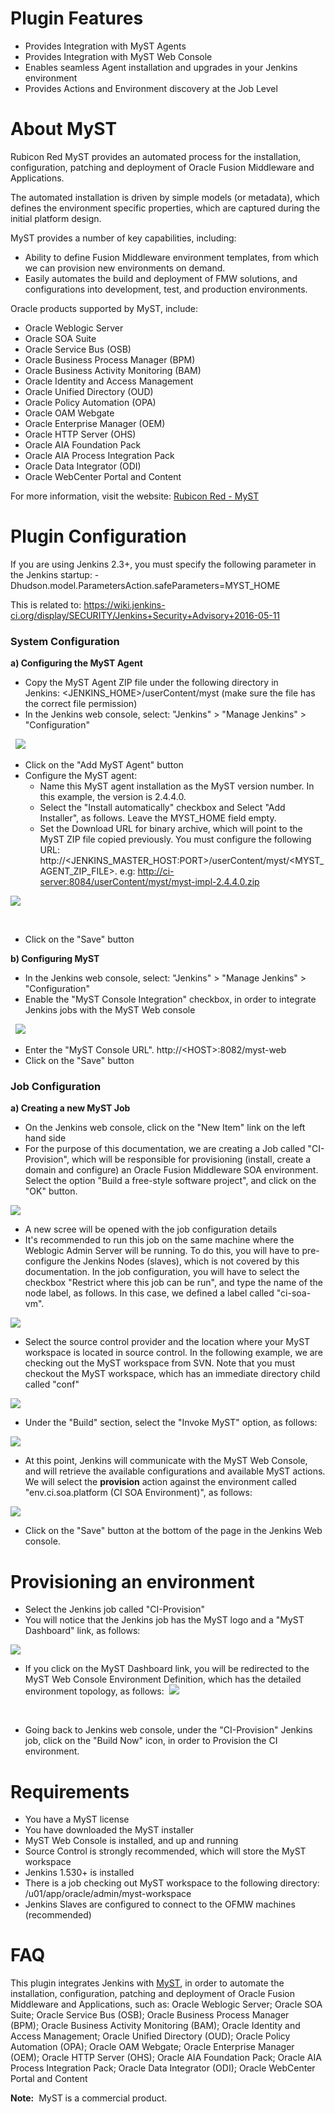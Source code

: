 # Plugin Features

-   Provides Integration with MyST Agents
-   Provides Integration with MyST Web Console
-   Enables seamless Agent installation and upgrades in your Jenkins
    environment
-   Provides Actions and Environment discovery at the Job Level

# About MyST

Rubicon Red MyST provides an automated process for the installation,
configuration, patching and deployment of Oracle Fusion Middleware and
Applications.

The automated installation is driven by simple models (or metadata),
which defines the environment specific properties, which are captured
during the initial platform design.

MyST provides a number of key capabilities, including:

-   Ability to define Fusion Middleware environment templates, from
    which we can provision new environments on demand.
-   Easily automates the build and deployment of FMW solutions, and
    configurations into development, test, and production environments. 

Oracle products supported by MyST, include:

-   Oracle Weblogic Server
-   Oracle SOA Suite
-   Oracle Service Bus (OSB)
-   Oracle Business Process Manager (BPM)
-   Oracle Business Activity Monitoring (BAM)
-   Oracle Identity and Access Management 
-   Oracle Unified Directory (OUD)
-   Oracle Policy Automation (OPA)
-   Oracle OAM Webgate
-   Oracle Enterprise Manager (OEM)
-   Oracle HTTP Server (OHS)
-   Oracle AIA Foundation Pack
-   Oracle AIA Process Integration Pack
-   Oracle Data Integrator (ODI)
-   Oracle WebCenter Portal and Content

For more information, visit the website: [Rubicon Red -
MyST](http://www.rubiconred.com/myst)

# Plugin Configuration

If you are using Jenkins 2.3+, you must specify the following parameter
in the Jenkins startup:
-Dhudson.model.ParametersAction.safeParameters=MYST\_HOME

This is related
to: <https://wiki.jenkins-ci.org/display/SECURITY/Jenkins+Security+Advisory+2016-05-11>

### System Configuration

**a) Configuring the MyST Agent**

-   Copy the MyST Agent ZIP file under the following directory in
    Jenkins: \<JENKINS\_HOME\>/userContent/myst (make sure the file has
    the correct file permission)
-   In the Jenkins web console, select: "Jenkins" \> "Manage Jenkins" \>
    "Configuration"

 
![](docs/images/mystAgent1.png)

-   Click on the "Add MyST Agent" button
-   Configure the MyST agent: 
    -   Name this MyST agent installation as the MyST version number. In
        this example, the version is 2.4.4.0. 
    -   Select the "Install automatically" checkbox and Select "Add
        Installer", as follows. Leave the MYST\_HOME field empty. 
    -   Set the Download URL for binary archive, which will point to the
        MyST ZIP file copied previously. You must configure the
        following URL:
        http://\<JENKINS\_MASTER\_HOST:PORT\>/userContent/myst/\<MYST\_AGENT\_ZIP\_FILE\>.
        e.g: <http://ci-server:8084/userContent/myst/myst-impl-2.4.4.0.zip>

![](docs/images/a.png)

   

-   Click on the "Save" button

**b) Configuring MyST**

-   In the Jenkins web console, select: "Jenkins" \> "Manage Jenkins" \>
    "Configuration"
-   Enable the "MyST Console Integration" checkbox, in order to
    integrate Jenkins jobs with the MyST Web console

 
![](docs/images/mystconsole-integration.png)

-   Enter the "MyST Console URL". http://\<HOST\>:8082/myst-web
-   Click on the "Save" button

### Job Configuration

**a) Creating a new MyST Job**

-   On the Jenkins web console, click on the "New Item" link on the left
    hand side
-   For the purpose of this documentation, we are creating a Job called
    "CI-Provision", which will be responsible for provisioning (install,
    create a domain and configure) an Oracle Fusion Middleware SOA
    environment. Select the option "Build a free-style software
    project", and click on the "OK" button.

![](docs/images/myst-newjob.png)

-   A new scree will be opened with the job configuration details
-   It's recommended to run this job on the same machine where the
    Weblogic Admin Server will be running. To do this, you will have to
    pre-configure the Jenkins Nodes (slaves), which is not covered by
    this documentation. In the job configuration, you will have to
    select the checkbox "Restrict where this job can be run", and type
    the name of the node label, as follows. In this case, we defined a
    label called "ci-soa-vm".

![](docs/images/myst-restrictwherejobcanberun.png)

-   Select the source control provider and the location where your MyST
    workspace is located in source control. In the following example, we
    are checking out the MyST workspace from SVN. Note that you must
    checkout the MyST workspace, which has an immediate directory child
    called "conf"

![](docs/images/myst-checkout.png)  

-   Under the "Build" section, select the "Invoke MyST" option, as
    follows:

![](docs/images/myst-build-invokeMyST.png)

-   At this point, Jenkins will communicate with the MyST Web Console,
    and will retrieve the available configurations and available MyST
    actions. We will select the **provision** action against the
    environment called "env.ci.soa.platform (CI SOA Environment)", as
    follows:

![](docs/images/myst-invokeMySTConfigured.png)

-   Click on the "Save" button at the bottom of the page in the Jenkins
    Web console.

# Provisioning an environment

-   Select the Jenkins job called "CI-Provision"
-   You will notice that the Jenkins job has the MyST logo and a "MyST
    Dashboard" link, as follows:

![](docs/images/myst-job.png)

-   If you click on the MyST Dashboard link, you will be redirected to
    the MyST Web Console Environment Definition, which has the detailed
    environment topology, as follows: 
    ![](docs/images/Screen_Shot_2014-06-20_at_1.45.50_pm.png)

&nbsp;

-   Going back to Jenkins web console, under the "CI-Provision" Jenkins
    job, click on the "Build Now" icon, in order to Provision the CI
    environment.

# Requirements

-   You have a MyST license
-   You have downloaded the MyST installer
-   MyST Web Console is installed, and up and running
-   Source Control is strongly recommended, which will store the MyST
    workspace
-   Jenkins 1.530+ is installed
-   There is a job checking out MyST workspace to the following
    directory: /u01/app/oracle/admin/myst-workspace
-   Jenkins Slaves are configured to connect to the OFMW machines
    (recommended)

# FAQ

This plugin integrates Jenkins with
[MyST](http://www.rubiconred.com/myst), in order to automate the
installation, configuration, patching and deployment of Oracle Fusion
Middleware and Applications, such as: Oracle Weblogic Server; Oracle SOA
Suite; Oracle Service Bus (OSB); Oracle Business Process Manager
(BPM); Oracle Business Activity Monitoring (BAM); Oracle Identity and
Access Management; Oracle Unified Directory (OUD); Oracle Policy
Automation (OPA); Oracle OAM Webgate; Oracle Enterprise Manager
(OEM); Oracle HTTP Server (OHS); Oracle AIA Foundation Pack; Oracle AIA
Process Integration Pack; Oracle Data Integrator (ODI); Oracle WebCenter
Portal and Content

**Note:**  MyST is a commercial product.
